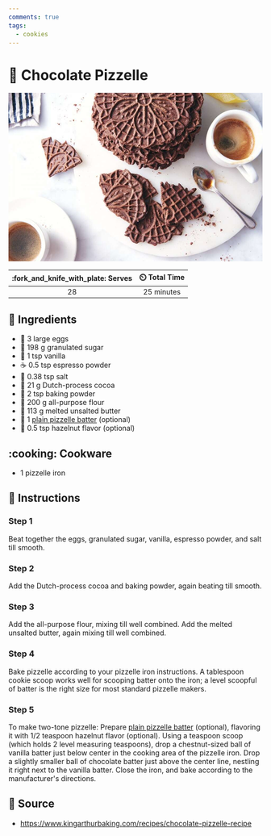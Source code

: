 ```yaml
---
comments: true
tags:
  - cookies
---
```

# :cookie: Chocolate Pizzelle

![Chocolate Pizzelle](../assets/images/chocolate-pizzelle.jpg)

| :fork_and_knife_with_plate: Serves | :timer_clock: Total Time |
|:----------------------------------:|:-----------------------: |
| 28 | 25 minutes |

## :salt: Ingredients

- :egg: 3 large eggs
- :candy: 198 g granulated sugar
- :icecream: 1 tsp vanilla
- :coffee: 0.5 tsp espresso powder
- :salt: 0.38 tsp salt
- :chocolate_bar: 21 g Dutch-process cocoa
- :dash: 2 tsp baking powder
- :ear_of_rice: 200 g all-purpose flour
- :butter: 113 g melted unsalted butter
- :cookie: 1 [plain pizzelle batter][1] (optional)
- :chestnut: 0.5 tsp hazelnut flavor (optional)

## :cooking: Cookware

- 1 pizzelle iron

## :pencil: Instructions

### Step 1

Beat together the eggs, granulated sugar, vanilla, espresso powder, and salt till smooth.

### Step 2

Add the Dutch-process cocoa and baking powder, again beating till smooth.

### Step 3

Add the all-purpose flour, mixing till well combined. Add the melted unsalted butter, again mixing till well combined.

### Step 4

Bake pizzelle according to your pizzelle iron instructions. A tablespoon cookie scoop works well for scooping batter
onto the iron; a level scoopful of batter is the right size for most standard pizzelle makers.

### Step 5

To make two-tone pizzelle: Prepare [plain pizzelle batter][1] (optional), flavoring it with 1/2 teaspoon hazelnut
flavor (optional). Using a teaspoon scoop (which holds 2 level measuring teaspoons), drop a chestnut-sized ball of
vanilla batter just below center in the cooking area of the pizzelle iron. Drop a slightly smaller ball of chocolate
batter just above the center line, nestling it right next to the vanilla batter. Close the iron, and bake according to
the manufacturer's directions.

## :link: Source

- <https://www.kingarthurbaking.com/recipes/chocolate-pizzelle-recipe>

[1]: <./classic-pizzelle.md>
